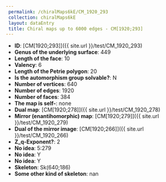 ```yaml
--- 
 permalink: /chiralMaps6kE/CM_1920_293 
 collection: chiralMaps6kE
 layout: dataEntry
 title: Chiral maps up to 6000 edges - CM[1920;293]
---
```


- **ID**: [CM[1920;293]]({{ site.url }}/test/CM_1920_293)
- **Genus of the underlying surface**: 449
- **Length of the face**: 10
- **Valency**: 6
- **Length of the Petrie polygon**: 20
- **Is the automorphism group solvable?**: N
- **Number of vertices**: 640
- **Number of edges**: 1920
- **Number of faces**: 384
- **The map is self-**: none
- **Dual map**: [CM[1920;278]]({{ site.url }}/test/CM_1920_278)
- **Mirror (enantihomorphic) map**: [CM[1920;279]]({{ site.url }}/test/CM_1920_279)
- **Dual of the mirror image**: [CM[1920;266]]({{ site.url }}/test/CM_1920_266)
- **Z_q-Exponent?**: 2
- **No idea**:  5:279
- **No idea**: Y
- **No idea**: Y
- **Skeleton**: Sk(640;186)
- **Some other kind of skeleton**: nan

